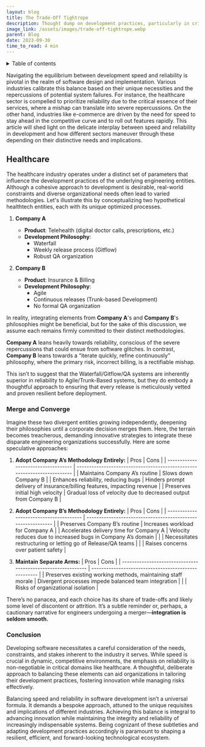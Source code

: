 ```yaml
---
layout: blog
title: The Trade-Off Tightrope
description: Thought dump on development practices, particularly in critical systems.
image_link: /assets/images/trade-off-tightrope.webp
parent: Blog
date: 2023-09-30
time_to_read: 4 min
---
```


<details markdown="block">
  <summary class="text-delta">
    Table of contents
  </summary>
1. TOC
{:toc}
</details>

Navigating the equilibrium between development speed and reliability is pivotal in the realm of software design and implementation. Various industries calibrate this balance based on their unique necessities and the repercussions of potential system failures. For instance, the healthcare sector is compelled to prioritize reliability due to the critical essence of their services, where a mishap can translate into severe repercussions. On the other hand, industries like e-commerce are driven by the need for speed to stay ahead in the competitive curve and to roll out features rapidly. This article will shed light on the delicate interplay between speed and reliability in development and how different sectors maneuver through these depending on their distinctive needs and implications.

## Healthcare

The healthcare industry operates under a distinct set of parameters that influence the development practices of the underlying engineering entities. Although a cohesive approach to development is desirable, real-world constraints and diverse organizational needs often lead to varied methodologies. Let's illustrate this by conceptualizing two hypothetical healthtech entities, each with its unique optimized processes.

1. **Company A**
   - **Product**: Telehealth (digital doctor calls, prescriptions, etc.)
   - **Development Philosophy**:
     - Waterfall
     - Weekly release process (Gitflow)
     - Robust QA organization 

2. **Company B**
   - **Product**: Insurance & Billing
   - **Development Philosophy**:
     - Agile
     - Continuous releases (Trunk-based Development)
     - No formal QA organization 

In reality, integrating elements from **Company A**'s and **Company B**'s philosophies might be beneficial, but for the sake of this discussion, we assume each remains firmly committed to their distinct methodologies.

**Company A** leans heavily towards reliability, conscious of the severe repercussions that could ensue from software glitches. In contrast, **Company B** leans towards a “iterate quickly, refine continuously” philosophy, where the primary risk, incorrect billing, is a rectifiable mishap.

This isn’t to suggest that the Waterfall/Gitflow/QA systems are inherently superior in reliability to Agile/Trunk-Based systems, but they do embody a thoughtful approach to ensuring that every release is meticulously vetted and proven resilient before deployment.

### Merge and Converge
Imagine these two divergent entities growing independently, deepening their philosophies until a corporate decision merges them. Here, the terrain becomes treacherous, demanding innovative strategies to integrate these disparate engineering organizations successfully. Here are some speculative approaches:

1. **Adopt Company A’s Methodology Entirely:**
| Pros                                | Cons                                                                     |
| ----------------------------------- | ------------------------------------------------------------------------ |
| Maintains Company A’s routine       | Slows down Company B                                                     |
| Enhances reliability, reducing bugs | Hinders prompt delivery of insurance/billing features, impacting revenue |
| Preserves initial high velocity     | Gradual loss of velocity due to decreased output from Company B          |

2. **Adopt Company B’s Methodology Entirely:**
| Pros                                    | Cons                                                         |
| --------------------------------------- | ------------------------------------------------------------ |
| Preserves Company B’s routine           | Increases workload for Company A                             |
| Accelerates delivery time for Company A | Velocity reduces due to increased bugs in Company A’s domain |
|                                         | Necessitates restructuring or letting go of Release/QA teams |
|                                         | Raises concerns over patient safety                          |

3. **Maintain Separate Arms:**
| Pros                                                         | Cons                                                 |
| ------------------------------------------------------------ | ---------------------------------------------------- |
| Preserves existing working methods, maintaining staff morale | Divergent processes impede balanced team integration |
|                                                              | Risks of organizational isolation                    |

There’s no panacea, and each choice has its share of trade-offs and likely some level of discontent or attrition. It’s a subtle reminder or, perhaps, a cautionary narrative for engineers undergoing a merger—**integration is seldom smooth.**

### Conclusion

Developing software necessitates a careful consideration of the needs, constraints, and stakes inherent to the industry it serves. While speed is crucial in dynamic, competitive environments, the emphasis on reliability is non-negotiable in critical domains like healthcare. A thoughtful, deliberate approach to balancing these elements can aid organizations in tailoring their development practices, fostering innovation while managing risks effectively.

Balancing speed and reliability in software development isn’t a universal formula. It demands a bespoke approach, attuned to the unique requisites and implications of different industries. Achieving this balance is integral to advancing innovation while maintaining the integrity and reliability of increasingly indispensable systems. Being cognizant of these subtleties and adapting development practices accordingly is paramount to shaping a resilient, efficient, and forward-looking technological ecosystem.